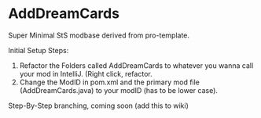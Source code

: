 # AddDreamCards
 Super Minimal StS modbase derived from pro-template.

 Initial Setup Steps:
 
 1) Refactor the Folders called AddDreamCards to whatever you wanna call your mod in IntelliJ. (Right click, refactor.
 2) Change the ModID in pom.xml and the primary mod file (AddDreamCards.java) to your modID (has to be lower case).

 Step-By-Step branching, coming soon (add this to wiki)
